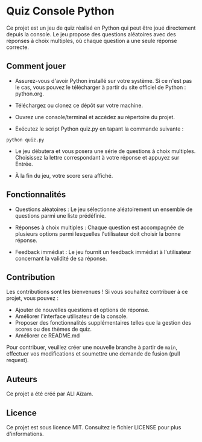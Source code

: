 # Quiz Console Python
Ce projet est un jeu de quiz réalisé en Python qui peut être joué directement depuis la console. Le jeu propose des questions aléatoires avec des réponses à choix multiples, où chaque question a une seule réponse correcte.

## Comment jouer
- Assurez-vous d'avoir Python installé sur votre système. Si ce n'est pas le cas, vous pouvez le télécharger à partir du site officiel de Python : python.org.

- Téléchargez ou clonez ce dépôt sur votre machine.

- Ouvrez une console/terminal et accédez au répertoire du projet.

- Exécutez le script Python quiz.py en tapant la commande suivante :

```
python quiz.py
```

- Le jeu débutera et vous posera une série de questions à choix multiples. Choisissez la lettre correspondant à votre réponse et appuyez sur Entrée.

- À la fin du jeu, votre score sera affiché.

## Fonctionnalités
- Questions aléatoires : Le jeu sélectionne aléatoirement un ensemble de questions parmi une liste prédéfinie.

- Réponses à choix multiples : Chaque question est accompagnée de plusieurs options parmi lesquelles l'utilisateur doit choisir la bonne réponse.

- Feedback immédiat : Le jeu fournit un feedback immédiat à l'utilisateur concernant la validité de sa réponse.

## Contribution
Les contributions sont les bienvenues ! Si vous souhaitez contribuer à ce projet, vous pouvez :

- Ajouter de nouvelles questions et options de réponse.
- Améliorer l'interface utilisateur de la console.
- Proposer des fonctionnalités supplémentaires telles que la gestion des scores ou des thèmes de quiz.
- Améliorer ce README.md

Pour contribuer, veuillez créer une nouvelle branche à partir de `main`, effectuer vos modifications et soumettre une demande de fusion (pull request).

## Auteurs
Ce projet a été créé par ALI Aïzam.

## Licence
Ce projet est sous licence MIT. Consultez le fichier LICENSE pour plus d'informations.